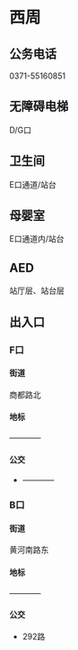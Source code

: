 # 西周

## 公务电话

0371-55160851

## 无障碍电梯

D/G口

## 卫生间

E口通道/站台

## 母婴室

E口通道内/站台

## AED

站厅层、站台层

## 出入口

### F口

#### 街道

商都路北

#### 地标

————

#### 公交

- ————

### B口

#### 街道

黄河南路东

#### 地标

————

#### 公交

- 292路

